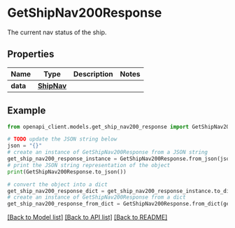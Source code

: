 # GetShipNav200Response

The current nav status of the ship.

## Properties

Name | Type | Description | Notes
------------ | ------------- | ------------- | -------------
**data** | [**ShipNav**](ShipNav.md) |  | 

## Example

```python
from openapi_client.models.get_ship_nav200_response import GetShipNav200Response

# TODO update the JSON string below
json = "{}"
# create an instance of GetShipNav200Response from a JSON string
get_ship_nav200_response_instance = GetShipNav200Response.from_json(json)
# print the JSON string representation of the object
print(GetShipNav200Response.to_json())

# convert the object into a dict
get_ship_nav200_response_dict = get_ship_nav200_response_instance.to_dict()
# create an instance of GetShipNav200Response from a dict
get_ship_nav200_response_from_dict = GetShipNav200Response.from_dict(get_ship_nav200_response_dict)
```
[[Back to Model list]](../README.md#documentation-for-models) [[Back to API list]](../README.md#documentation-for-api-endpoints) [[Back to README]](../README.md)


